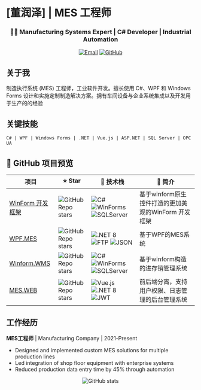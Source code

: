 # [董润泽] | MES 工程师

<div align="center">
  <h3>👨‍💻 Manufacturing Systems Expert | C# Developer | Industrial Automation</h3>
  
  [![Email](https://img.shields.io/badge/Email-Contact-blue?style=flat-square&logo=gmail)](mailto:1749492810@qq.com)
  [![GitHub](https://img.shields.io/badge/GitHub-Follow-blue?style=flat-square&logo=github)](https://github.com/baitianbt)
</div>

## 关于我


制造执行系统 (MES) 工程师，工业软件开发。擅长使用 C#、WPF 和 Windows Forms 设计和实施定制制造解决方案。拥有车间设备与企业系统集成以及开发用于生产的的经验

## 关键技能

```
C# | WPF | Windows Forms | .NET | Vue.js | ASP.NET | SQL Server | OPC UA
```


## 📌 GitHub 项目预览

| 项目 | ⭐ Star | 🧰 技术栈 | 📄 简介 |
|------|--------|-----------|--------|
| [WinForm 开发框架](https://github.com/baitianbt/GC-MES) | ![GitHub Repo stars](https://img.shields.io/github/stars/baitianbt/GC-MES?style=social) | ![C#](https://img.shields.io/badge/C%23-239120?style=flat-square&logo=c-sharp&logoColor=white) ![WinForms](https://img.shields.io/badge/WinForms-0078D6?style=flat-square&logo=windows&logoColor=white) ![SQLServer](https://img.shields.io/badge/SQL%20Server-CC2927?style=flat-square&logo=microsoftsqlserver&logoColor=white) | 基于winform原生控件打造的更加美观的WinForm 开发框架 |
| [WPF.MES](https://github.com/baitianbt/MES_WPF) | ![GitHub Repo stars](https://img.shields.io/github/stars/baitianbt/MES_WPF?style=social) | ![.NET 8](https://img.shields.io/badge/.NET_8-5C2D91?style=flat-square&logo=dotnet&logoColor=white) ![FTP](https://img.shields.io/badge/FTP-003B57?style=flat-square&logo=codeberg&logoColor=white) ![JSON](https://img.shields.io/badge/JSON-000?style=flat-square&logo=json&logoColor=white) | 基于WPF的MES系统 |
| [Winform.WMS](https://github.com/baitianbt/WMS.Winform) | ![GitHub Repo stars](https://img.shields.io/github/stars/baitianbt/WMS.Winform?style=social) | ![C#](https://img.shields.io/badge/C%23-239120?style=flat-square&logo=c-sharp&logoColor=white) ![WinForms](https://img.shields.io/badge/WinForms-0078D6?style=flat-square&logo=windows&logoColor=white) ![SQLServer](https://img.shields.io/badge/SQL%20Server-CC2927?style=flat-square&logo=microsoftsqlserver&logoColor=white) | 基于winform构造的进存销管理系统 |
| [MES.WEB](https://github.com//baitianbt/MES) | ![GitHub Repo stars](https://img.shields.io/github/stars//baitianbt/MES?style=social) | ![Vue.js](https://img.shields.io/badge/Vue3-4FC08D?style=flat-square&logo=vue.js&logoColor=white) ![.NET 8](https://img.shields.io/badge/.NET_8-5C2D91?style=flat-square&logo=dotnet&logoColor=white) ![JWT](https://img.shields.io/badge/JWT-black?style=flat-square&logo=jsonwebtokens&logoColor=white) | 前后端分离，支持用户权限、日志管理的后台管理系统 |


## 工作经历

**MES工程师** | Manufacturing Company | 2021-Present
- Designed and implemented custom MES solutions for multiple production lines
- Led integration of shop floor equipment with enterprise systems
- Reduced production data entry time by 45% through automation


<div align="center">
  
  ![GitHub stats](https://github-readme-stats.vercel.app/api?username=baitianbt&show_icons=true&theme=default&hide_border=true)
  
</div>

<!-- Replace 'yourusername' with your actual GitHub username -->
<!-- Replace all placeholder text with your actual information --> 
